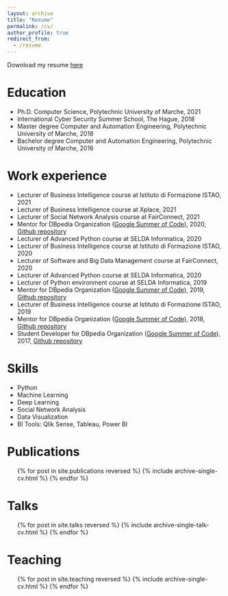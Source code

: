 ```yaml
---
layout: archive
title: "Resume"
permalink: /cv/
author_profile: true
redirect_from:
  - /resume
---
```


Download my resume [here](https://lucav48.github.io/files/CV.pdf)

Education
======
* Ph.D. Computer Science, Polytechnic University of Marche, 2021
* International Cyber Security Summer School, The Hague, 2018
* Master degree Computer and Automation Engineering, Polytechnic University of Marche, 2018
* Bachelor degree Computer and Automation Engineering, Polytechnic University of Marche, 2016

Work experience
======
* Lecturer of Business Intelligence course at Istituto di Formazione ISTAO, 2021
* Lecturer of Business Intelligence course at Xplace, 2021
* Lecturer of Social Network Analysis course at FairConnect, 2021
* Mentor for DBpedia Organization ([Google Summer of Code](https://summerofcode.withgoogle.com/)), 2020, [Github repository](https://github.com/dbpedia/gsoc-2020-dashboard)
* Lecturer of Advanced Python course at SELDA Informatica, 2020
* Lecturer of Business Intelligence course at Istituto di Formazione ISTAO, 2020
* Lecturer of Software and Big Data Management course at FairConnect, 2020
* Lecturer of Advanced Python course at SELDA Informatica, 2020
* Lecturer of Python environment course at SELDA Informatica, 2019
* Mentor for DBpedia Organization ([Google Summer of Code](https://summerofcode.withgoogle.com/)), 2019, [Github repository](https://github.com/dbpedia/linking)
* Lecturer of Business Intelligence course at Istituto di Formazione ISTAO, 2019
* Mentor for DBpedia Organization ([Google Summer of Code](https://summerofcode.withgoogle.com/)), 2018, [Github repository](https://github.com/dbpedia/tablist-extractor)
* Student Developer for DBpedia Organization ([Google Summer of Code](https://summerofcode.withgoogle.com/)), 2017, [Github repository](https://github.com/dbpedia/table-extractor)
  
Skills
======
* Python
* Machine Learning
* Deep Learning
* Social Network Analysis
* Data Visualization
* BI Tools: Qlik Sense, Tableau, Power BI

Publications
======
  <ul>{% for post in site.publications reversed %}
    {% include archive-single-cv.html %}
  {% endfor %}</ul>
  
Talks
======
  <ul>{% for post in site.talks reversed %}
    {% include archive-single-talk-cv.html %}
  {% endfor %}</ul>
  
Teaching
======
  <ul>{% for post in site.teaching reversed %}
    {% include archive-single-cv.html %}
  {% endfor %}</ul>